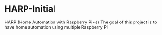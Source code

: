 # HARP-Initial
HARP (Home Automation with Raspberry Pi~s)
The goal of this project is to have home automation using multiple Raspberry Pi.
